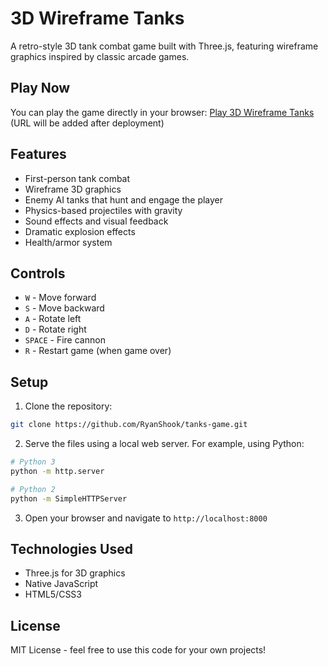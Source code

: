 # 3D Wireframe Tanks

A retro-style 3D tank combat game built with Three.js, featuring wireframe graphics inspired by classic arcade games.

## Play Now

You can play the game directly in your browser: [Play 3D Wireframe Tanks](https://RyanShook.github.io/tanks-game) (URL will be added after deployment)

## Features

- First-person tank combat
- Wireframe 3D graphics
- Enemy AI tanks that hunt and engage the player
- Physics-based projectiles with gravity
- Sound effects and visual feedback
- Dramatic explosion effects
- Health/armor system

## Controls

- `W` - Move forward
- `S` - Move backward
- `A` - Rotate left
- `D` - Rotate right
- `SPACE` - Fire cannon
- `R` - Restart game (when game over)

## Setup

1. Clone the repository:
```bash
git clone https://github.com/RyanShook/tanks-game.git
```

2. Serve the files using a local web server. For example, using Python:
```bash
# Python 3
python -m http.server

# Python 2
python -m SimpleHTTPServer
```

3. Open your browser and navigate to `http://localhost:8000`

## Technologies Used

- Three.js for 3D graphics
- Native JavaScript
- HTML5/CSS3

## License

MIT License - feel free to use this code for your own projects! 